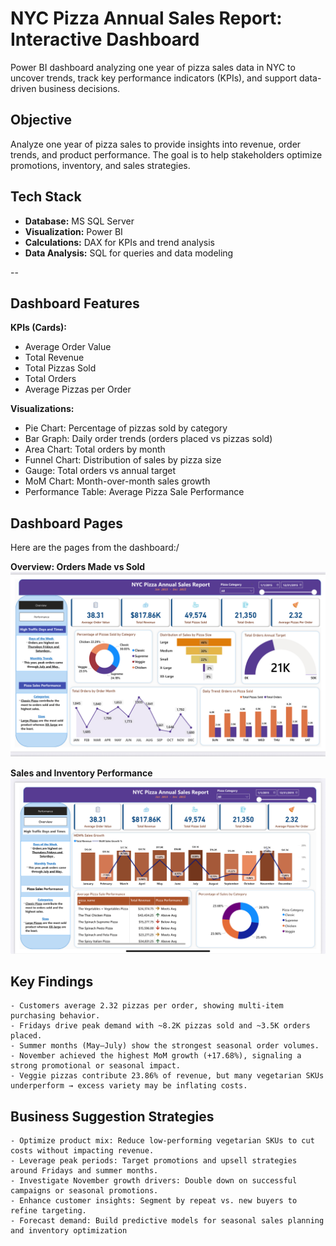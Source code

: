 # NYC Pizza Annual Sales Report: Interactive Dashboard

Power BI dashboard analyzing one year of pizza sales data in NYC to uncover trends, track key performance indicators (KPIs), and support data-driven business decisions.



## Objective
Analyze one year of pizza sales to provide insights into revenue, order trends, and product performance. The goal is to help stakeholders optimize promotions, inventory, and sales strategies.



## Tech Stack
- **Database:** MS SQL Server
- **Visualization:** Power BI  
- **Calculations:** DAX for KPIs and trend analysis  
- **Data Analysis:** SQL for queries and data modeling  

--

## Dashboard Features
**KPIs (Cards):**  
- Average Order Value  
- Total Revenue  
- Total Pizzas Sold  
- Total Orders  
- Average Pizzas per Order  

**Visualizations:**  
- Pie Chart: Percentage of pizzas sold by category  
- Bar Graph: Daily order trends (orders placed vs pizzas sold)  
- Area Chart: Total orders by month  
- Funnel Chart: Distribution of sales by pizza size  
- Gauge: Total orders vs annual target  
- MoM Chart: Month-over-month sales growth  
- Performance Table: Average Pizza Sale Performance  

## Dashboard Pages 
Here are the pages from the dashboard:/

**Overview: Orders Made vs Sold**  
![Overview Dashboard](Dashboard_and_Visuals/Overview_Sales_Dashboard.png.png)

**Sales and Inventory Performance**  
![Performance Dashboard](Dashboard_and_Visuals/Sales_Performance_Dashboard.png.png)


## Key Findings
	- Customers average 2.32 pizzas per order, showing multi-item purchasing behavior.
	- Fridays drive peak demand with ~8.2K pizzas sold and ~3.5K orders placed.
	- Summer months (May–July) show the strongest seasonal order volumes.
	- November achieved the highest MoM growth (+17.68%), signaling a strong promotional or seasonal impact.
	- Veggie pizzas contribute 23.86% of revenue, but many vegetarian SKUs underperform → excess variety may be inflating costs.


## Business Suggestion Strategies 
	- Optimize product mix: Reduce low-performing vegetarian SKUs to cut costs without impacting revenue.
	- Leverage peak periods: Target promotions and upsell strategies around Fridays and summer months.
	- Investigate November growth drivers: Double down on successful campaigns or seasonal promotions.
	- Enhance customer insights: Segment by repeat vs. new buyers to refine targeting.
	- Forecast demand: Build predictive models for seasonal sales planning and inventory optimization


